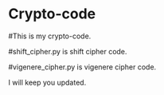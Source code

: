 # Crypto-code

#This is my crypto-code.

#shift_cipher.py is shift cipher code.

#vigenere_cipher.py is vigenere cipher code.

I will keep you updated.
